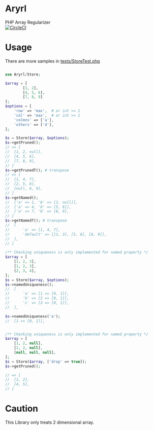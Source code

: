 # Aryrl
PHP Array Regularizer  
[![CircleCI](https://circleci.com/gh/gorogoroyasu/aryrl.svg?style=svg)](https://circleci.com/gh/gorogoroyasu/aryrl)
# Usage

There are more samples in [tests/StoreTest.php](https://github.com/gorogoroyasu/aryrl/blob/master/tests/StoreTest.php)

```php

use Aryrl/Store;

$array = [
        [1, 2],
        [4, 5, 6],
        [7, 8, 9]
];
$options = [
    'row' => 'max',  # or int >= 1
    'col' => 'max',  # or int >= 1
    'colmns' => ['a'],
    'others' => ['d'],
];

$s = Store($array, $options);
$s->getPruned();
// => [
//  [1, 2, null],
//  [4, 5, 6],
//  [7, 8, 9],
// ]
$s->getPrunedT(); # transpose
// => [
//  [1, 4, 7],
//  [2, 5, 8],
//  [null, 6, 9],
// ]
$s->getNamed();
//  ['a' => 1, 'b' => [2, null]],
//  ['a' => 4, 'b' => [5, 6]],
//  ['a' => 7, 'b' => [8, 9],
// ]
$s->getNamedT(); # transpose
//  [
//      'a' => [1, 4, 7],
//      'default' => [[2, 3], [5, 6], [8, 9]],
//  ],
// ]

/** Checking uniqueness is only implemented for named property */
$array = [
    [1, 2, 3],
    [1, 2, 3],
    [2, 3, 4],
];
$s = Store($array, $options);
$s->namedUniqueness();
//  [
//      'a' => [1 => [0, 1]],
//      'b' => [2 => [0, 1]],
//      'c' => [3 => [0, 1]],
//  ],

$s->namedUniqueness('a');
//  [1 => [0, 1]],


/** Checking uniqueness is only implemented for named property */
$array = [
    [1, 2, null],
    [1, 2, null],
    [null, null, null],
];
$s = Store($array, ['drop' => true]);
$s->getPruned();

// => [
//  [1, 2],
//  [4, 5],
// ]

```


# Caution
This Library only treats 2 dimensional array.
